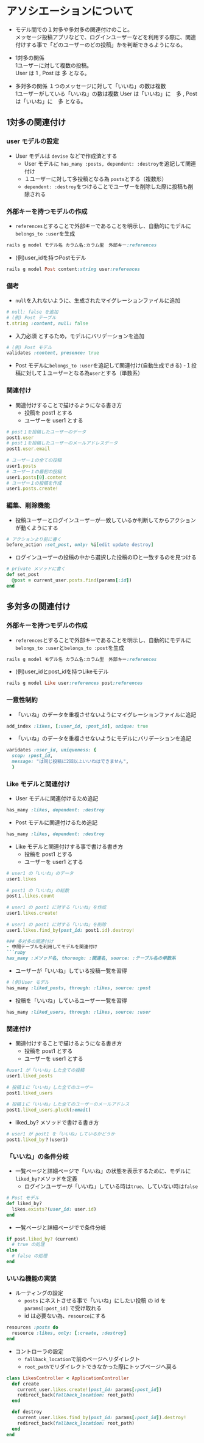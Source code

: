 # アソシエーションについて
- モデル間での１対多や多対多の関連付けのこと。  
メッセージ投稿アプリなどで、ログインユーザーなどを利用する際に、関連付けする事で「どのユーザーのどの投稿」かを判断できるようになる。  
  
- 1対多の関係  
1ユーザーに対して複数の投稿。  
User は 1 , Post は 多 となる。  

- 多対多の関係
１つのメッセージに対して「いいね」の数は複数  
1ユーザーがしている「いいね」の数は複数
User は「いいね」に　多 , Post は「いいね」に　多 となる。
  
## 1対多の関連付け
### user モデルの設定
- User モデルは `devise` などで作成済とする
  - User モデルに `has_many :posts, dependent: :destroy`を追記して関連付け
  - １ユーザーに対して多投稿となる為 `posts`とする（複数形）
  - `dependent: :destroy`をつけることでユーザーを削除した際に投稿も削除される
  
### 外部キーを持つモデルの作成
- `references`とすることで外部キーであることを明示し、自動的にモデルに`belongs_to :user`を生成
```ruby
rails g model モデル名 カラム名:カラム型　外部キー:references
```  

- (例)user_idを持つPostモデル
```ruby
rails g model Post content:string user:references
```  

### 備考
- `null`を入れないように、生成されたマイグレーションファイルに追加
```ruby
# null: false を追加
# (例) Post テーブル
t.string :content, null: false
```  

- 入力必須 とするため，モデルにバリデーションを追加
```ruby
# (例) Post モデル
validates :content, presence: true
```  
- Post モデルに`belongs_to :user`を追記して関連付け(自動生成できる)
  -１投稿に対して１ユーザーとなる為`user`とする（単数系）
  
### 関連付け
- 関連付けすることで描けるようになる書き方
  - 投稿を post1 とする
  - ユーザーを user1 とする
```ruby
# post１を投稿したユーザーのデータ
post1.user
# post１を投稿したユーザーのメールアドレスデータ
post1.user.email
  
# ユーザー１の全ての投稿
user1.posts
# ユーザー１の最初の投稿
user1.posts[0].content
# ユーザー１の投稿を作成
user1.posts.create!
```  
  
### 編集、削除機能
- 投稿ユーザーとログインユーザーが一致しているか判断してからアクションが動くようにする
```ruby
# アクションより前に書く
before_action :set_post, only: %i[edit update destroy]
```
- ログインユーザーの投稿の中から選択した投稿のIDと一致するのを見つける
```ruby
# private メソッドに書く
def set_post
  @post = current_user.posts.find(params[:id])
end
```  

## 多対多の関連付け

### 外部キーを持つモデルの作成
- `references`とすることで外部キーであることを明示し、自動的にモデルに`belongs_to :user`と`belongs_to :post`を生成
```ruby
rails g model モデル名 カラム名:カラム型　外部キー:references
```
  
- (例)user_idとpost_idを持つLikeモデル
```ruby
rails g model Like user:references post:references
```
  
### 一意性制約
- 「いいね」のデータを重複させないようにマイグレーションファイルに追記
```ruby
add_index :likes, [:user_id, :post_id], unique: true
```
  
- 「いいね」のデータを重複させないようにモデルにバリデーションを追記
```ruby
varidates :user_id, uniqueness: {
  scop: :post_id,
  message: "は同じ投稿に2回以上いいねはできません",
  }
```
  
### Like モデルと関連付け
- User モデルに関連付けるため追記
```ruby
has_many :likes, dependent: :destroy
```
  
- Post モデルに関連付けるため追記
```ruby
has_many :likes, dependent: :destroy
```
  
- Like モデルと関連付けする事で書ける書き方
  - 投稿を post1 とする
  - ユーザーを user1 とする
```ruby
# user1 の「いいね」のデータ
user1.likes
  
# post1 の「いいね」の総数
post１.likes.count
  
# user1 の post1 に対する「いいね」を作成
user1.likes.create!
  
# user1 の post1 に対する「いいね」を削除
user1.likes.find_by(post_id: post1.id).destroy!

### 多対多の関連付け
- 中間テーブルを利用してモデルを関連付け
```ruby
has_many :メソッド名, thorough: :関連名, source: :テーブル名の単数系
```
  - ユーザーが「いいね」している投稿一覧を習得
```ruby
# (例)User モデル
has_many :liked_posts, through: :likes, source: :post
```
  - 投稿を「いいね」しているユーザー一覧を習得
```ruby
has_many :liked_users, through: :likes, source: :user
```
  
### 関連付け
- 関連付けすることで描けるようになる書き方
  - 投稿を post1 とする
  - ユーザーを user1 とする
```ruby
#user1 が「いいね」した全ての投稿
user1.liked_posts
  
# 投稿１に「いいね」した全てのユーザー
post1.liked_users
  
# 投稿１に「いいね」した全てのユーザーのメールアドレス
post1.liked_users.pluck(:email)
```
- liked_by? メソッドで書ける書き方
```ruby
# user1 が post1 を「いいね」しているかどうか
post1.liked_by？(user1)
```
  
### 「いいね」の条件分岐
- 一覧ページと詳細ページで「いいね」の状態を表示するために、モデルに`liked_by?`メソッドを定義
  - ログインユーザーが「いいね」している時は`true`、していない時は`false`
```ruby
# Post モデル
def liked_by?
  likes.exists?(user_id: user.id)
end
```
  - 一覧ページと詳細ページでで条件分岐
```ruby
if post.liked_by?（current）
  # true の処理
else
  # false の処理
end
```
  
### いいね機能の実装
- ルーティングの設定
  - `posts` にネストさせる事で「いいね」にしたい投稿 の id を `params[:post_id]` で受け取れる
  - id は必要ない為、`resource`にする
```ruby
resources :posts do
  resource :likes, only: [:create, :destroy]
end
```
  
- コントローラの設定
  - `fallback_location`で前のページへリダイレクト
  - `root_path`でリダイレクトできなかった際にトップページへ戻る
```ruby
class LikesController < ApplicationController
  def create
    current_user.likes.create!(post_id: params[:post_id])
    redirect_back(fallback_location: root_path)
  end

  def destroy
    current_user.likes.find_by(post_id: params[:post_id]).destroy!
    redirect_back(fallback_location: root_path)
  end
end
```
  
